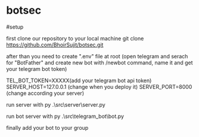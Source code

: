 # botsec

#setup

first clone our repository to your local machine
git clone https://github.com/BhoirSujit/botsec.git

after than you need to create ".env" file at root 
(open telegram and serach for "BotFather" and create new bot with /newbot command, name it and get your telegram bot token)

TEL_BOT_TOKEN=XXXXX(add your telegram bot api token)
SERVER_HOST=127.0.0.1 (change when you deploy it)
SERVER_PORT=8000 (change according your server)

run server with
py .\src\server\server.py

run bot server with
py .\src\telegram_bot\bot.py

finally add your bot to your group 
